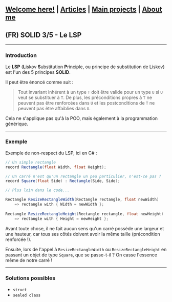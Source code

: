 ## [Welcome here!](https://vpenando.github.io) | [Articles](https://vpenando.github.io/articles.html) | [Main projects](https://vpenando.github.io/projects.html) | [About me](https://vpenando.github.io/about.html)

## (FR) SOLID 3/5 - Le LSP

---

### Introduction

Le **LSP** (**L**iskov **S**ubstitution **P**rinciple, ou principe de substitution de Liskov) est l'un des 5 principes **SOLID**.

Il peut être énoncé comme suit :

> Tout invariant inhérent à un type `T` doit être valide pour un type `U` si `U` veut se substituer à `T`. De plus, les préconditions propres à `T` ne peuvent pas être renforcées dans `U` et les postconditions de `T` ne peuvent pas être affaiblies dans `U`.

Cela ne s'applique pas qu'à la POO, mais également à la programmation générique.

---

### Exemple 


Exemple de non-respect du LSP, ici en C# :
```c#
// Un simple rectangle
record Rectangle(float Width, float Height);

// Un carré n'est qu'un rectangle un peu particulier, n'est-ce pas ?
record Square(float Side) : Rectangle(Side, Side);

// Plus loin dans le code...

Rectangle ResizeRectangleWidth(Rectangle rectangle, float newWidth)
    => rectangle with { Width = newWidth };
    
Rectangle ResizeRectangleHeight(Rectangle rectangle, float newHeight)
    => rectangle with { Height = newHeight };
```

Avant toute chose, il ne fait aucun sens qu'un carré possède une largeur et une hauteur, car tous ses côtés doivent avoir la même taille (précondition renforcée !).

Ensuite, lors de l'appel à `ResizeRectangleWidth` ou `ResizeRectangleHeight` en passant un objet de type `Square`, que se passe-t-il ? On casse l'essence même de notre carré !


---

### Solutions possibles

- `struct`
- `sealed class`
